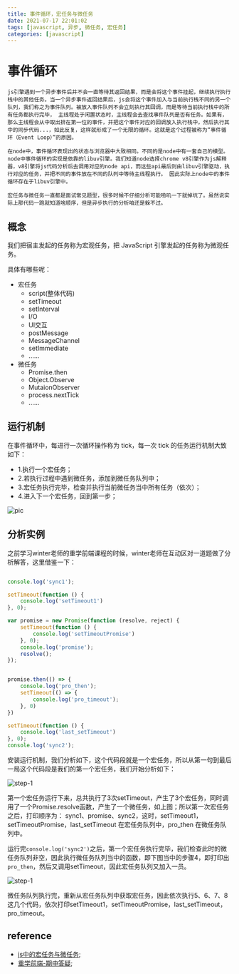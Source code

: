 ```yaml
---
title: 事件循环，宏任务与微任务
date: 2021-07-17 22:01:02
tags: [javascript, 异步, 微任务, 宏任务]
categories: [javascript]
---
```


# 事件循环

    js引擎遇到一个异步事件后并不会一直等待其返回结果，而是会将这个事件挂起，继续执行执行栈中的其他任务。当一个异步事件返回结果后，js会将这个事件加入与当前执行栈不同的另一个队列，我们称之为事件队列。被放入事件队列不会立刻执行其回调，而是等待当前执行栈中的所有任务都执行完毕， 主线程处于闲置状态时，主线程会去查找事件队列是否有任务。如果有，那么主线程会从中取出排在第一位的事件，并把这个事件对应的回调放入执行栈中，然后执行其中的同步代码...，如此反复，这样就形成了一个无限的循环。这就是这个过程被称为“事件循环（Event Loop）”的原因。

    在node中，事件循环表现出的状态与浏览器中大致相同。不同的是node中有一套自己的模型。node中事件循环的实现是依靠的libuv引擎。我们知道node选择chrome v8引擎作为js解释器，v8引擎将js代码分析后去调用对应的node api，而这些api最后则由libuv引擎驱动，执行对应的任务，并把不同的事件放在不同的队列中等待主线程执行。 因此实际上node中的事件循环存在于libuv引擎中。

```
宏任务与微任务一直都是面试常见题型，很多时候不仔细分析可能啪叽一下就掉坑了。虽然说实际上那代码一跑就知道啥顺序，但是异步执行的分析咱还是躲不过。
```

## 概念

我们把宿主发起的任务称为宏观任务，把 JavaScript 引擎发起的任务称为微观任务。

具体有哪些呢：

+ 宏任务
  + script(整体代码)
  + setTimeout
  + setInterval
  + I/O
  + UI交互
  + postMessage
  + MessageChannel
  + setImmediate
  + ......
+ 微任务
  + Promise.then
  + Object.Observe
  + MutaionObserver
  + process.nextTick
  + ......
  
## 运行机制

在事件循环中，每进行一次循环操作称为 tick，每一次 tick 的任务运行机制大致如下：

+ 1.执行一个宏任务；
+ 2.若执行过程中遇到微任务，添加到微任务队列中；
+ 3.宏任务执行完毕，检查并执行当前微任务当中所有任务（依次）；
+ 4.进入下一个宏任务，回到第一步；

![pic](https://booker-17dbbd-1252444055.tcloudbaseapp.com/cdn/fe-cdn/micro_macro_pic.png)

## 分析实例

之前学习winter老师的重学前端课程的时候，winter老师在互动区对一道题做了分析解答，这里借鉴一下：

```javascript

console.log('sync1');

setTimeout(function () {
    console.log('setTimeout1')
}, 0);

var promise = new Promise(function (resolve, reject) {
    setTimeout(function () {
        console.log('setTimeoutPromise')
    }, 0);
    console.log('promise');
    resolve();
});


promise.then(() => {
    console.log('pro_then');
    setTimeout(() => {
        console.log('pro_timeout');
    }, 0)
})

setTimeout(function () {
    console.log('last_setTimeout')
}, 0);
console.log('sync2');
```

安装运行机制，我们分析如下，这个代码段就是一个宏任务，所以从第一句到最后一局这个代码段是我们的第一个宏任务，我们开始分析如下：

![step-1](https://booker-17dbbd-1252444055.tcloudbaseapp.com/cdn/fe-cdn/micro_macro_1.png)

第一个宏任务运行下来，总共执行了3次setTimeout，产生了3个宏任务，同时调用了一个Promise.resolve函数，产生了一个微任务，如上图；所以第一次宏任务之后，打印顺序为：
sync1、promise、sync2，这时，setTimeout1，setTimeoutPromise，last_setTimeout 在宏任务队列中，pro_then 在微任务队列中。

运行完`console.log('sync2')`之后，第一个宏任务执行完毕，我们检查此时的微任务队列非空，因此执行微任务队列当中的函数，即下图当中的步骤4，即打印出`pro_then`，然后又调用setTimeout，因此宏任务队列又加入一员。

![step-1](https://booker-17dbbd-1252444055.tcloudbaseapp.com/cdn/fe-cdn/micro_macro_2.png)

微任务队列执行完，重新从宏任务队列中获取宏任务，因此依次执行5、6、7、8这几个代码，依次打印setTimeout1，setTimeoutPromise，last_setTimeout，pro_timeout。


## reference

+ [js中的宏任务与微任务](https://segmentfault.com/a/1190000020225668);
+ [重学前端-期中答疑](https://time.geekbang.org/column/article/88275);